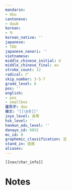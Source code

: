 ```yaml
---
mandarin:
- dòu
cantonese:
- dau6
korean:
- 두
korean_native: ''
japanese:
- TOU
japanese_nanori: ''
vietnamese:
middle_chinese_initial: d
middle_chinese_final: əu
stroke_count: 12
radical: 疒
skip_number: 3-5-7
grade_level: 6
pos: ''
english:
- pox
- smallbox
羅馬字: dou
韓文: "[[\b돗]]"
joyo_level: 高等
hsk_level: ''
hanmun_edu_level: ''
danayo_id: 6032
mc_id: 0
graphemic_classification: 豆
stand_in: 痘痕
aliases:
---
```

```meta-bind-embed
[[nav/char_info]]
```

# Notes
